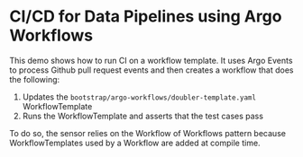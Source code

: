 # CI/CD for Data Pipelines using Argo Workflows

This demo shows how to run CI on a workflow template. It uses Argo Events to
process Github pull request events and then creates a workflow that does the
following:
1. Updates the `bootstrap/argo-workflows/doubler-template.yaml` WorkflowTemplate
2. Runs the WorkflowTemplate and asserts that the test cases pass

To do so, the sensor relies on the Workflow of Workflows pattern because
WorkflowTemplates used by a Workflow are added at compile time.
